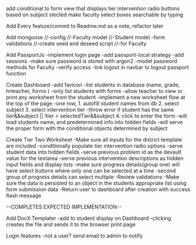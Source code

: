 add conditional to form view that displays tier intervention radio buttons based on subject slected
make faculty select boxes searchable by typing

Add Every feature/commit to Readme.md as a note, refactor later

Add mongoose
  //-config
  //-Faculty model
  //-Student model
    -form validations
  //-create seed and deseed script
    //-for Faculty

Add PassportJs
  -implement login page
  -add passport-local strategy
    -add sessions
    -make sure password is stored with argon2
    -model password methods for Faculty
  -verify access
  -link logout in navbar to logout passport function

Create Dashboard
-add favicon
  -list students in database (name, grade, hrteacher, forms )
    -only list students with forms
  -allow teacher to view or print any worksheet from the student
  -implement a new worksheet flow at the top of the page
    -one row,
      1. autofill student names from db
      2. select subject
      3. select intervention tier
        -throw error if student has the same tier&&subject || !tier < selectedTier&&subject
      4. click to enter the form
        -will load students name, and predetermined info into hidden fields
        -will serve the proper form with the conditional objects determined by subject


Create Tier Two Worksheet
  -Make sure all inputs for the district template are included
    -conditionally populate tier intervention radio options
    -serve student data into hidden fields
    -serve previous problem id as the devault value for the textarea
    -serve previous intervention descriptions as hidden input fields and display lists
    -make sure progress details(group one) will have select buttons where only one can be selected at a time
    -second group of progress details can select multiple
  -Review validations
  -Make sure the data is persisted to an object in the students appropriate list using form submission data
  -Return user to dashboard after creation with success flash message


--COMPLETES EXPECTED IMPLEMENTATION--

Add DocX Templater
  -add to student display on Dashboard
  -clicking creates the file and sends it to the browser print page

Login features
  -not a user? send email to admin to notify
